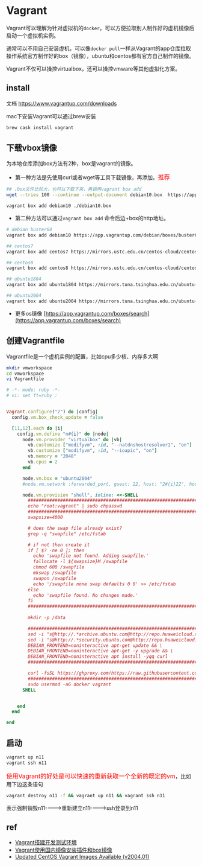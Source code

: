 

# Vagrant

Vagrant可以理解为针对虚拟机的`docker`，可以方便拉取别人制作好的虚机镜像后启动一个虚拟机实例。

通常可以不用自己安装虚机，可以像`docker pull`一样从Vagrant的app仓库拉取操作系统官方制作好的box（镜像），ubuntu和centos都有官方自己制作的镜像。

Vagrant不仅可以操控virtualbox，还可以操控vmware等其他虚拟化方案。

## install

文档 <https://www.vagrantup.com/downloads>


mac下安装Vagrant可以通过brew安装


```bash
brew cask install vagrant
```

## 下载vbox镜像


为本地仓库添加box方法有2种，box是vagrant的镜像。

* 第一种方法是先使用curl或者wget等工具下载镜像，再添加。<font color=red size=3>推荐</font>


```bash
## .box文件比较大，也可以下载下来，再调用vagrant box add
wget --tries 100 --continue --output-document debian10.box  https://app.vagrantup.com/debian/boxes/buster64/versions/10.4.0/providers/virtualbox.box

vagrant box add debian10 ./debian10.box
```

* 第二种方法可以通过`vagrant box add` 命令后边+box的http地址。

```bash
# debian buster64
vagrant box add debian10 https://app.vagrantup.com/debian/boxes/buster64/versions/10.4.0/providers/virtualbox.box

## centos7
vagrant box add centos7 https://mirrors.ustc.edu.cn/centos-cloud/centos/7/vagrant/x86_64/images/CentOS-7-x86_64-Vagrant-2004_01.VirtualBox.box

## centos8
vagrant box add centos8 https://mirrors.ustc.edu.cn/centos-cloud/centos/8/vagrant/x86_64/images/CentOS-8-Vagrant-8.3.2011-20201204.2.x86_64.vagrant-virtualbox.box

## ubuntu1804
vagrant box add ubuntu1804 https://mirrors.tuna.tsinghua.edu.cn/ubuntu-cloud-images/bionic/current/bionic-server-cloudimg-amd64-vagrant.box

## ubuntu2004
vagrant box add ubuntu2004 https://mirrors.tuna.tsinghua.edu.cn/ubuntu-cloud-images/server/focal/current/focal-server-cloudimg-amd64-vagrant.box
```

* 更多os镜像 [https://app.vagrantup.com/boxes/search](https://app.vagrantup.com/boxes/search)

## 创建Vagrantfile

Vagrantfile是一个虚机实例的配置，比如cpu多少核、内存多大啊

```bash
mkdir vmworkspace
cd vmworkspace
vi Vagrantfile
```

```ruby
# -*- mode: ruby -*-
# vi: set ft=ruby :


Vagrant.configure("2") do |config|
  config.vm.box_check_update = false

  [11,12].each do |i|
    config.vm.define "n#{i}" do |node|
      node.vm.provider "virtualbox" do |vb|
        vb.customize ["modifyvm", :id, "--natdnshostresolver1", "on"]
        vb.customize ["modifyvm", :id, "--ioapic", "on"]
        vb.memory = "2048"
        vb.cpus = 2        
      end

      node.vm.box = "ubuntu2004"
      #node.vm.network :forwarded_port, guest: 22, host: "2#{i}22", host_ip: "0.0.0.0", auto_correct:true

      node.vm.provision "shell", inline: <<-SHELL
        #########################################################################
        echo "root:vagrant" | sudo chpasswd
        #########################################################################
        swapsize=4000

        # does the swap file already exist?
        grep -q "swapfile" /etc/fstab

        # if not then create it
        if [ $? -ne 0 ]; then
          echo 'swapfile not found. Adding swapfile.'
          fallocate -l ${swapsize}M /swapfile
          chmod 600 /swapfile
          mkswap /swapfile
          swapon /swapfile
          echo '/swapfile none swap defaults 0 0' >> /etc/fstab
        else
          echo 'swapfile found. No changes made.'
        fi
        #######################################################################
                
        mkdir -p /data

        #######################################################################
        sed -i "s@http://.*archive.ubuntu.com@http://repo.huaweicloud.com@g" /etc/apt/sources.list && \
        sed -i "s@http://.*security.ubuntu.com@http://repo.huaweicloud.com@g" /etc/apt/sources.list && \
        DEBIAN_FRONTEND=noninteractive apt-get update && \
        DEBIAN_FRONTEND=noninteractive apt-get -y upgrade && \
        DEBIAN_FRONTEND=noninteractive apt install -yqq curl
        #######################################################################

        curl -fsSL https://ghproxy.com/https://raw.githubusercontent.com/dyrnq/install-docker/main/install-docker.sh | bash -s docker --mirror tencent --version 20.10.3 --with-compose --compose-version 1.28.2 --compose-mirror daocloud
        #######################################################################
        sudo usermod -aG docker vagrant
      SHELL


    end
  end

end

```

## 启动
```bash
vagrant up n11
vagrant ssh n11
```

<font color=red size=3>使用Vagrant的好处是可以快速的重新获取一个全新的既定的vm</font>，比如用下边这条语句

```bash
vagrant destroy n11 -f && vagrant up n11 && vagrant ssh n11 
```

表示强制销毁n11---->重新建立n11---->ssh登录到n11

## ref

* [Vagrant搭建开发测试环境](https://codebays.com/server/171.html)
* [Vagrant使用国内镜像安装插件和box镜像](https://blog.dteam.top/posts/2020-04/vagrant-use-mirror.html)
* [Updated CentOS Vagrant Images Available (v2004.01)](https://blog.centos.org/2020/05/updated-centos-vagrant-images-available-v2004-01/)